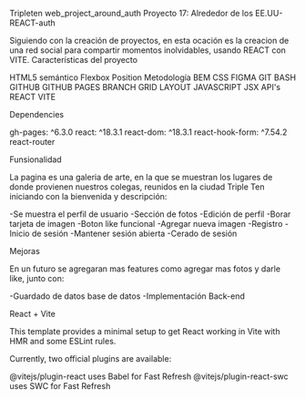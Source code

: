 Tripleten web_project_around_auth Proyecto 17: Alrededor de los EE.UU-REACT-auth

Siguiendo con la creación de proyectos, en esta ocación es la creacion de una red social para compartir momentos inolvidables, usando REACT con VITE. Características del proyecto

HTML5 semántico
Flexbox
Position
Metodología BEM
CSS
FIGMA
GIT BASH
GITHUB
GITHUB PAGES
BRANCH
GRID LAYOUT
JAVASCRIPT JSX
API's
REACT
VITE

Dependencies

gh-pages: ^6.3.0
react: ^18.3.1
react-dom: ^18.3.1
react-hook-form: ^7.54.2
react-router

Funsionalidad

La pagina es una galeria de arte, en la que se muestran los lugares de donde provienen nuestros colegas, reunidos en la ciudad Triple Ten iniciando con la bienvenida y descripción:

-Se muestra el perfil de usuario -Sección de fotos -Edición de perfil -Borar tarjeta de imagen -Boton like funcional -Agregar nueva imagen -Registro -Inicio de sesión -Mantener sesión abierta -Cerado de sesión

Mejoras

En un futuro se agregaran mas features como agregar mas fotos y darle like, junto con:

-Guardado de datos base de datos -Implementación Back-end

React + Vite

This template provides a minimal setup to get React working in Vite with HMR and some ESLint rules.

Currently, two official plugins are available:

@vitejs/plugin-react uses Babel for Fast Refresh
@vitejs/plugin-react-swc uses SWC for Fast Refresh

